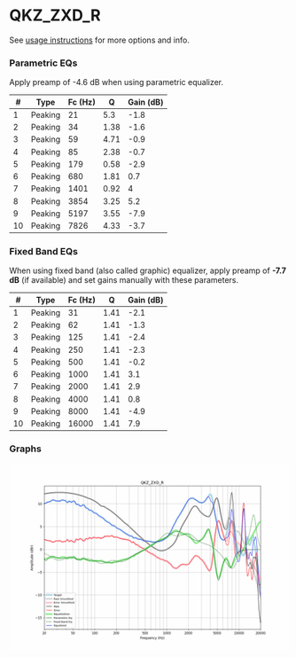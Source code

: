 # QKZ_ZXD_R
See [usage instructions](https://github.com/jaakkopasanen/AutoEq#usage) for more options and info.

### Parametric EQs
Apply preamp of -4.6 dB when using parametric equalizer.

|   # | Type    |   Fc (Hz) |    Q |   Gain (dB) |
|-----|---------|-----------|------|-------------|
|   1 | Peaking |        21 | 5.3  |        -1.8 |
|   2 | Peaking |        34 | 1.38 |        -1.6 |
|   3 | Peaking |        59 | 4.71 |        -0.9 |
|   4 | Peaking |        85 | 2.38 |        -0.7 |
|   5 | Peaking |       179 | 0.58 |        -2.9 |
|   6 | Peaking |       680 | 1.81 |         0.7 |
|   7 | Peaking |      1401 | 0.92 |         4   |
|   8 | Peaking |      3854 | 3.25 |         5.2 |
|   9 | Peaking |      5197 | 3.55 |        -7.9 |
|  10 | Peaking |      7826 | 4.33 |        -3.7 |

### Fixed Band EQs
When using fixed band (also called graphic) equalizer, apply preamp of **-7.7 dB** (if available) and set gains manually with these parameters.

|   # | Type    |   Fc (Hz) |    Q |   Gain (dB) |
|-----|---------|-----------|------|-------------|
|   1 | Peaking |        31 | 1.41 |        -2.1 |
|   2 | Peaking |        62 | 1.41 |        -1.3 |
|   3 | Peaking |       125 | 1.41 |        -2.4 |
|   4 | Peaking |       250 | 1.41 |        -2.3 |
|   5 | Peaking |       500 | 1.41 |        -0.2 |
|   6 | Peaking |      1000 | 1.41 |         3.1 |
|   7 | Peaking |      2000 | 1.41 |         2.9 |
|   8 | Peaking |      4000 | 1.41 |         0.8 |
|   9 | Peaking |      8000 | 1.41 |        -4.9 |
|  10 | Peaking |     16000 | 1.41 |         7.9 |

### Graphs
![](./QKZ_ZXD_R.png)
